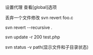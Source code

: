 设置代理
查看[global]选项

丢弃一个文件修改
svn revert foo.c 

svn revert --recursive .

svn update -r 200 test.php

svn status -v path(显示文件和子目录状态) 
